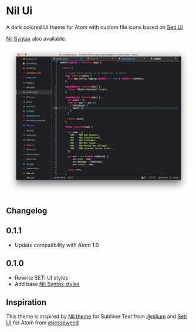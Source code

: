 # Nil Ui

A dark colored UI theme for Atom with custom file icons based on [Seti UI](https://github.com/jesseweed/seti-ui)

[Nil Syntax](https://github.com/Nitrino/nil-syntax) also available.

![Screenshot](https://github.com/Nitrino/nil-ui/raw/master/screenshot_1.png)

## Changelog

## 0.1.1
- Update compatibility with Atom 1.0

## 0.1.0
- Rewrite SETI UI styles
- Add base [Nil Syntax styles](https://github.com/Nitrino/nil-syntax)

## Inspiration
This theme is inspired by [Nil theme](https://github.com/nilium/st2-nil-theme) for Sublime Text from [@nilium](https://github.com/nilium) and [Seti UI](https://github.com/jesseweed/seti-ui) for Atom from [@jesseweed](https://github.com/jesseweed)
